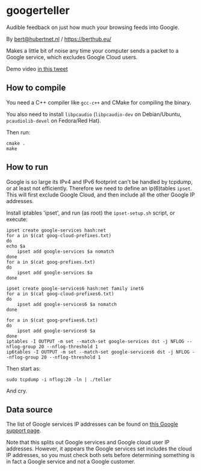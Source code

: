 # googerteller

Audible feedback on just how much your browsing feeds into Google.

By bert@hubertnet.nl / https://berthub.eu/

Makes a little bit of noise any time your computer sends a packet to a
Google service, which excludes Google Cloud users.

Demo video [in this tweet](https://twitter.com/bert_hu_bert/status/1561466204602220544)

## How to compile

You need a C++ compiler like `gcc-c++` and CMake for compiling the binary.

You also need to install `libpcaudio` (`libpcaudio-dev` on Debian/Ubuntu, `pcaudiolib-devel` on Fedora/Red Hat).

Then run:

```
cmake .
make
```

## How to run
Google is so large its IPv4 and IPv6 footprint can't be handled by tcpdump,
or at least not efficiently. Therefore we need to define an ip(6)tables
`ipset`. This will first exclude Google Cloud, and then include all the
other Google IP addresses.

Install iptables 'ipset', and run (as root) the `ipset-setup.sh` script, or
execute:

```
ipset create google-services hash:net
for a in $(cat goog-cloud-prefixes.txt)
do 
echo $a
	ipset add google-services $a nomatch
done 
for a in $(cat goog-prefixes.txt)
do 
	ipset add google-services $a
done

ipset create google-services6 hash:net family inet6
for a in $(cat goog-cloud-prefixes6.txt)
do 
	ipset add google-services6 $a nomatch
done 

for a in $(cat goog-prefixes6.txt)
do 
	ipset add google-services6 $a
done
iptables -I OUTPUT -m set --match-set google-services dst -j NFLOG --nflog-group 20 --nflog-threshold 1
ip6tables -I OUTPUT -m set --match-set google-services6 dst -j NFLOG --nflog-group 20 --nflog-threshold 1
```

Then start as:
```
sudo tcpdump -i nflog:20 -ln | ./teller
```
And cry.

## Data source
The list of Google services IP addresses can be found on [this Google
support page](https://support.google.com/a/answer/10026322?hl=en).

Note that this splits out Google services and Google cloud user IP
addresses. However, it appears the Google services set includes the cloud IP
addresses, so you must check both sets before determining something is in
fact a Google service and not a Google customer.
